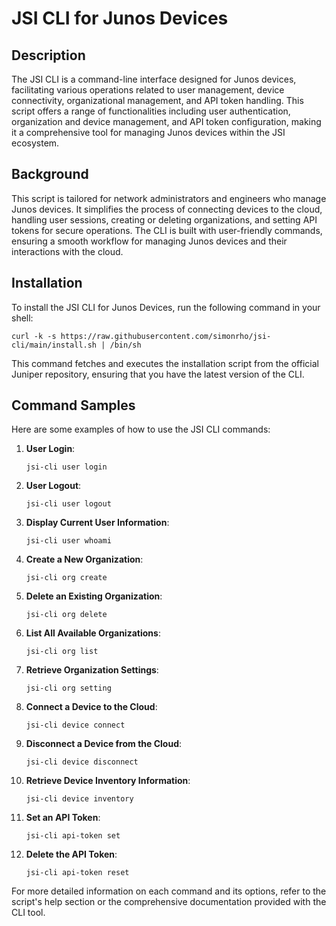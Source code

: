 # JSI CLI for Junos Devices

<!-- START doctoc generated TOC please keep comment here to allow auto update -->
<!-- END doctoc generated TOC please keep comment here to allow auto update -->

## Description
The JSI CLI is a command-line interface designed for Junos devices, facilitating various operations related to user management, device connectivity, organizational management, and API token handling. This script offers a range of functionalities including user authentication, organization and device management, and API token configuration, making it a comprehensive tool for managing Junos devices within the JSI ecosystem.

## Background
This script is tailored for network administrators and engineers who manage Junos devices. It simplifies the process of connecting devices to the cloud, handling user sessions, creating or deleting organizations, and setting API tokens for secure operations. The CLI is built with user-friendly commands, ensuring a smooth workflow for managing Junos devices and their interactions with the cloud.

## Installation
To install the JSI CLI for Junos Devices, run the following command in your shell:

```shell
curl -k -s https://raw.githubusercontent.com/simonrho/jsi-cli/main/install.sh | /bin/sh
```

This command fetches and executes the installation script from the official Juniper repository, ensuring that you have the latest version of the CLI.

## Command Samples
Here are some examples of how to use the JSI CLI commands:

1. **User Login**:
   ```shell
   jsi-cli user login
   ```

2. **User Logout**:
   ```shell
   jsi-cli user logout
   ```

3. **Display Current User Information**:
   ```shell
   jsi-cli user whoami
   ```

4. **Create a New Organization**:
   ```shell
   jsi-cli org create
   ```

5. **Delete an Existing Organization**:
   ```shell
   jsi-cli org delete
   ```

6. **List All Available Organizations**:
   ```shell
   jsi-cli org list
   ```

7. **Retrieve Organization Settings**:
   ```shell
   jsi-cli org setting
   ```

8. **Connect a Device to the Cloud**:
   ```shell
   jsi-cli device connect
   ```

9. **Disconnect a Device from the Cloud**:
   ```shell
   jsi-cli device disconnect
   ```

10. **Retrieve Device Inventory Information**:
    ```shell
    jsi-cli device inventory
    ```

11. **Set an API Token**:
    ```shell
    jsi-cli api-token set
    ```

12. **Delete the API Token**:
    ```shell
    jsi-cli api-token reset
    ```

For more detailed information on each command and its options, refer to the script's help section or the comprehensive documentation provided with the CLI tool.
